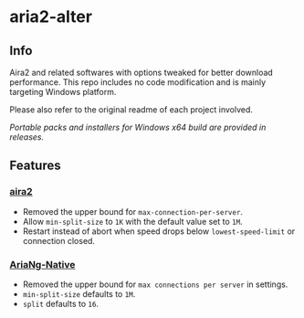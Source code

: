 # aria2-alter

## Info

Aira2 and related softwares with options tweaked for better download performance. This repo includes no code modification and is mainly targeting Windows platform.

Please also refer to the original readme of each project involved.

*Portable packs and installers for Windows x64 build are provided in releases.*

## Features

### [aira2](https://github.com/aria2/aria2)

- Removed the upper bound for `max-connection-per-server`.
- Allow `min-split-size` to `1K` with the default value set to `1M`.
- Restart instead of abort when speed drops below `lowest-speed-limit` or connection closed.

### [AriaNg-Native](https://github.com/mayswind/AriaNg-Native)

- Removed the upper bound for `max connections per server` in settings.
- `min-split-size` defaults to `1M`.
- `split` defaults to `16`.
